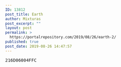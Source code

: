 ```yaml
---
ID: 13812
post_title: Earth
author: Mixturas
post_excerpt: ""
layout: post
permalink: >
  https://portalrepository.com/2019/08/26/earth-2/
published: true
post_date: 2019-08-26 14:47:57
---
```

<pre>216D06004FFC</pre>